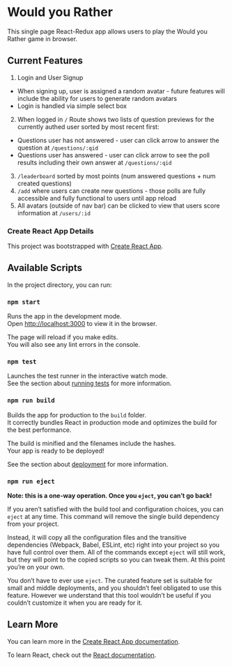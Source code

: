 # Would you Rather

This single page React-Redux app allows users to play the Would you Rather game in browser.

## Current Features

1. Login and User Signup
  * When signing up, user is assigned a random avatar - future features will include the ability for users to generate random avatars
  * Login is handled via simple select box
2. When logged in `/` Route shows two lists of question previews for the currently authed user sorted by most recent first:
  * Questions user has not answered - user can click arrow to answer the question at `/questions/:qid`
  * Questions user has answered - user can click arrow to see the poll results including their own answer at `/questions/:qid`
3. `/leaderboard` sorted by most points (num answered questions + num created questions)
4. `/add` where users can create new questions - those polls are fully accessible and fully functional to users until app reload
5. All avatars (outside of nav bar) can be clicked to view that users score information at `/users/:id`


### Create React App Details

This project was bootstrapped with [Create React App](https://github.com/facebook/create-react-app).

## Available Scripts

In the project directory, you can run:

### `npm start`

Runs the app in the development mode.<br>
Open [http://localhost:3000](http://localhost:3000) to view it in the browser.

The page will reload if you make edits.<br>
You will also see any lint errors in the console.

### `npm test`

Launches the test runner in the interactive watch mode.<br>
See the section about [running tests](https://facebook.github.io/create-react-app/docs/running-tests) for more information.

### `npm run build`

Builds the app for production to the `build` folder.<br>
It correctly bundles React in production mode and optimizes the build for the best performance.

The build is minified and the filenames include the hashes.<br>
Your app is ready to be deployed!

See the section about [deployment](https://facebook.github.io/create-react-app/docs/deployment) for more information.

### `npm run eject`

**Note: this is a one-way operation. Once you `eject`, you can’t go back!**

If you aren’t satisfied with the build tool and configuration choices, you can `eject` at any time. This command will remove the single build dependency from your project.

Instead, it will copy all the configuration files and the transitive dependencies (Webpack, Babel, ESLint, etc) right into your project so you have full control over them. All of the commands except `eject` will still work, but they will point to the copied scripts so you can tweak them. At this point you’re on your own.

You don’t have to ever use `eject`. The curated feature set is suitable for small and middle deployments, and you shouldn’t feel obligated to use this feature. However we understand that this tool wouldn’t be useful if you couldn’t customize it when you are ready for it.

## Learn More

You can learn more in the [Create React App documentation](https://facebook.github.io/create-react-app/docs/getting-started).

To learn React, check out the [React documentation](https://reactjs.org/).
